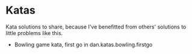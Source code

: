 # Katas
Kata solutions to share, because I've benefitted from others' solutions to little problems like this.

  * Bowling game kata, first go in dan.katas.bowling.firstgo
